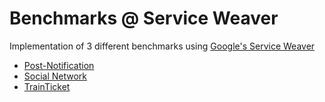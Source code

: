 # Benchmarks @ Service Weaver

Implementation of 3 different benchmarks using [Google's Service Weaver](https://serviceweaver.dev/)

- [Post-Notification](https://github.com/TiagoMalhadas/tese/tree/main/weaver/post-notification)
- [Social Network](https://github.com/TiagoMalhadas/tese/tree/main/weaver/socialnetwork)
- [TrainTicket](https://github.com/TiagoMalhadas/tese/tree/main/weaver/trainticket)
